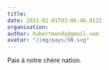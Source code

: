 ```yaml
---
title: 
date: 2023-02-01T03:06:46.912Z
organisation: 
author: hubertmendy@gmail.vom
avatar: "/img/pays/SN.svg"
---
```


Paix à notre chère nation.